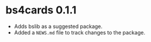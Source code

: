 # bs4cards 0.1.1

* Adds bslib as a suggested package. 
* Added a `NEWS.md` file to track changes to the package.
